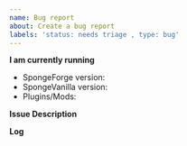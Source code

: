```yaml
---
name: Bug report
about: Create a bug report
labels: 'status: needs triage , type: bug'
---
```


**I am currently running**
<!-- Make sure you are using the latest version -->
- SpongeForge version: 
- SpongeVanilla version: 
- Plugins/Mods:

<!-- Assume we have no idea how mods work, be as detailed as possible 
        and include a step by step reproduction. -->
**Issue Description**



<!-- Any relevant log files and snippets should be uploaded to gist.github.com! -->
**Log**



<!-- Additional information -->
<!-- Don't use hastebin/pastebin or other similar sites, as they have a history of quickly 
        deleting files before we can look at them. -->
<!-- If you are a developer, please attach a short and self contained code snippet (http://sscce.org) to 
        replicate your issue.  -->        
<!-- You can get a list of your mods and plugins by running "/sponge plugins" and/or "/sponge mods" -->
<!-- It is recommended you try to reproduce the issue you are having yourself with as few mods as possible. -->
<!-- More information at https://docs.spongepowered.org/stable/en/server/spongineer/bugreport.html -->